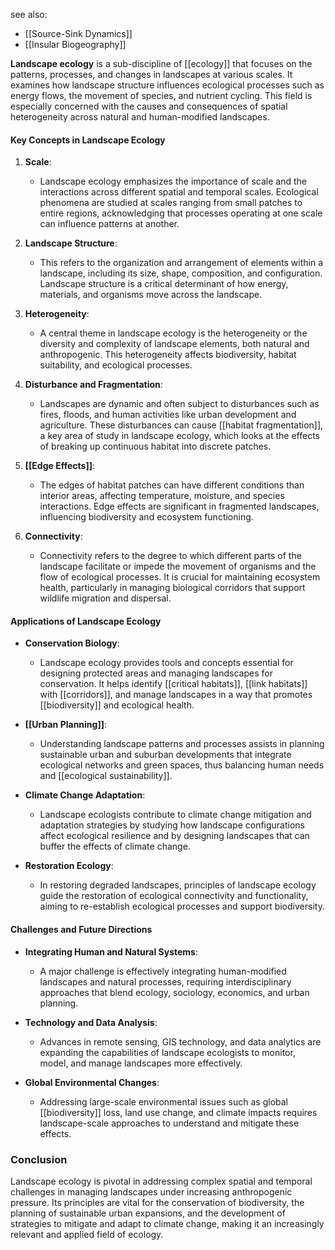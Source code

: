 

see also:
- [[Source-Sink Dynamics]]
- [[Insular Biogeography]]

**Landscape ecology** is a sub-discipline of [[ecology]] that focuses on the patterns, processes, and changes in landscapes at various scales. It examines how landscape structure influences ecological processes such as energy flows, the movement of species, and nutrient cycling. This field is especially concerned with the causes and consequences of spatial heterogeneity across natural and human-modified landscapes.

#### Key Concepts in Landscape Ecology

1. **Scale**:
   - Landscape ecology emphasizes the importance of scale and the interactions across different spatial and temporal scales. Ecological phenomena are studied at scales ranging from small patches to entire regions, acknowledging that processes operating at one scale can influence patterns at another.

2. **Landscape Structure**:
   - This refers to the organization and arrangement of elements within a landscape, including its size, shape, composition, and configuration. Landscape structure is a critical determinant of how energy, materials, and organisms move across the landscape.

3. **Heterogeneity**:
   - A central theme in landscape ecology is the heterogeneity or the diversity and complexity of landscape elements, both natural and anthropogenic. This heterogeneity affects biodiversity, habitat suitability, and ecological processes.

4. **Disturbance and Fragmentation**:
   - Landscapes are dynamic and often subject to disturbances such as fires, floods, and human activities like urban development and agriculture. These disturbances can cause [[habitat fragmentation]], a key area of study in landscape ecology, which looks at the effects of breaking up continuous habitat into discrete patches.

5. **[[Edge Effects]]**:
   - The edges of habitat patches can have different conditions than interior areas, affecting temperature, moisture, and species interactions. Edge effects are significant in fragmented landscapes, influencing biodiversity and ecosystem functioning.

6. **Connectivity**:
   - Connectivity refers to the degree to which different parts of the landscape facilitate or impede the movement of organisms and the flow of ecological processes. It is crucial for maintaining ecosystem health, particularly in managing biological corridors that support wildlife migration and dispersal.

#### Applications of Landscape Ecology

- **Conservation Biology**:
  - Landscape ecology provides tools and concepts essential for designing protected areas and managing landscapes for conservation. It helps identify [[critical habitats]], [[link habitats]] with [[corridors]], and manage landscapes in a way that promotes [[biodiversity]] and ecological health.

- **[[Urban Planning]]**:
  - Understanding landscape patterns and processes assists in planning sustainable urban and suburban developments that integrate ecological networks and green spaces, thus balancing human needs and [[ecological sustainability]].

- **Climate Change Adaptation**:
  - Landscape ecologists contribute to climate change mitigation and adaptation strategies by studying how landscape configurations affect ecological resilience and by designing landscapes that can buffer the effects of climate change.

- **Restoration Ecology**:
  - In restoring degraded landscapes, principles of landscape ecology guide the restoration of ecological connectivity and functionality, aiming to re-establish ecological processes and support biodiversity.

#### Challenges and Future Directions

- **Integrating Human and Natural Systems**:
  - A major challenge is effectively integrating human-modified landscapes and natural processes, requiring interdisciplinary approaches that blend ecology, sociology, economics, and urban planning.

- **Technology and Data Analysis**:
  - Advances in remote sensing, GIS technology, and data analytics are expanding the capabilities of landscape ecologists to monitor, model, and manage landscapes more effectively.

- **Global Environmental Changes**:
  - Addressing large-scale environmental issues such as global [[biodiversity]] loss, land use change, and climate impacts requires landscape-scale approaches to understand and mitigate these effects.

### Conclusion

Landscape ecology is pivotal in addressing complex spatial and temporal challenges in managing landscapes under increasing anthropogenic pressure. Its principles are vital for the conservation of biodiversity, the planning of sustainable urban expansions, and the development of strategies to mitigate and adapt to climate change, making it an increasingly relevant and applied field of ecology.
